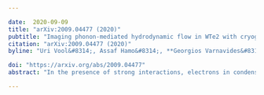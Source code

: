 ```yaml
---

date:  2020-09-09
title: "arXiv:2009.04477 (2020)"
pubtitle: "Imaging phonon-mediated hydrodynamic flow in WTe2 with cryogenic quantum magnetometry"
citation: "arXiv:2009.04477 (2020)"
byline: "Uri Vool&#8314;, Assaf Hamo&#8314;, **Georgios Varnavides&#8314;**, Yaxian Wang&#8314;, Tony X. Zhou, Nitesh Kumar, Yuliya Dovzhenko, Ziwei Qiu, Christina A. Garcia, Andrew T. Pierce, Johannes Gooth, Polina Anikeeva, Claudia Felser, Prineha Narang, Amir Yacoby"

doi: "https://arxiv.org/abs/2009.04477"
abstract: "In the presence of strong interactions, electrons in condensed matter systems can behave hydrodynamically thereby exhibiting classical fluid phenomena such as vortices and Poiseuille flow. While in most conductors large screening effects minimize electron-electron interactions, hindering the search for possible hydrodynamic candidate materials, a new class of semimetals has recently been reported to exhibit strong interactions. In this work, we study the current flow in the layered semimetal tungsten ditelluride (WTe2) by imaging the local magnetic field above it using a nitrogen-vacancy (NV) defect in diamond. Our cryogenic scanning magnetometry system allows for temperature-resolved measurement with high sensitivity enabled by the long defect spin coherence. We directly measure the spatial current profile within WTe2 and find it differs substantially from the uniform profile of a Fermi liquid, indicating hydrodynamic flow. Furthermore, our temperature-resolved current profile measurements reveal an unexpected non-monotonic temperature dependence, with hydrodynamic effects strongest at ~20 K. We further elucidate this behavior via ab initio calculations of electron scattering mechanisms, which are used to extract a current profile using the electronic Boltzmann transport equation. These calculations show quantitative agreement with our measurements, capturing the non-monotonic temperature dependence. The combination of experimental and theoretical observations allows us to quantitatively infer the strength of electron-electron interactions in WTe2. We show these strong electron interactions cannot be explained by Coulomb repulsion alone and are predominantly phonon-mediated. This provides a promising avenue in the search for hydrodynamic flow and strong interactions in high carrier density materials."

---
```


